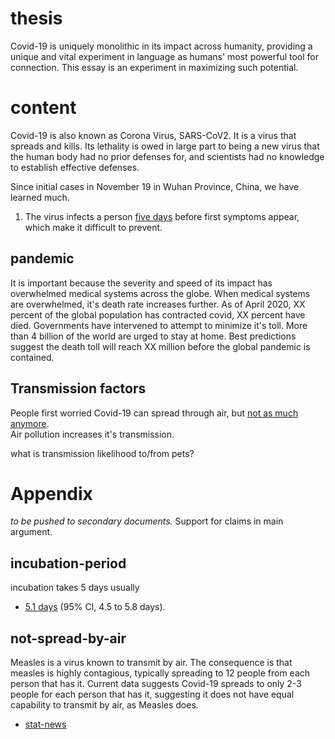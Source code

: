 
# thesis  
Covid-19 is uniquely monolithic in its impact across humanity, providing a unique and vital experiment in language as humans' most powerful tool for connection. This essay is an experiment in maximizing such potential.

# content  
Covid-19 is also known as Corona Virus, SARS-CoV2. It is a virus that spreads and kills. Its lethality is owed in large part to being a new virus that the human body had no prior defenses for, and scientists had no knowledge to establish effective defenses.

Since initial cases in November 19 in Wuhan Province, China, we have learned much. 

1. The virus infects a person [five days](#incubation-period) before first symptoms appear, which make it difficult to prevent.

## pandemic  
It is important because the severity and speed of its impact has overwhelmed medical systems across the globe. When medical systems are overwhelmed, it's death rate increases further. As of April 2020, XX percent of the global population has contracted covid, XX percent have died. Governments have intervened to attempt to minimize it's toll. More than 4 billion of the world are urged to stay at home. Best predictions suggest the death toll will reach XX million before the global pandemic is contained.

## Transmission factors
People first worried Covid-19 can spread through air, but [not as much anymore](#not-spread-by-air).  
Air pollution increases it's transmission.

what is transmission likelihood to/from pets?

# Appendix
*to be pushed to secondary documents.* Support for claims in main argument.

## incubation-period
incubation takes 5 days usually
- [5.1 days](https://www.ncbi.nlm.nih.gov/pubmed/32150748) (95% CI, 4.5 to 5.8 days).

## not-spread-by-air
Measles is a virus known to transmit by air. The consequence is that measles is highly contagious, typically spreading to 12 people from each person that has it. Current data suggests Covid-19 spreads to only 2-3 people for each person that has it, suggesting it does not have equal capability to transmit by air, as Measles does.
- [stat-news](https://www.statnews.com/2020/03/16/coronavirus-can-become-aerosol-doesnt-mean-doomed/)  
